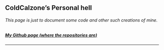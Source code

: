 <section>
<script>
	/* WHY CAN'T THE INTERNET EVER SHOW ME *UP TO DATE* THINGS? */
	var projects = []
	var root = document.getElementById("main_content");
	function addToPage(value, index, array) {
		var post = document.createElement("div");
		var name = document.createElement("h3");
		name.innerHTML = value["name"];
		post.appendChild(name);
		var description = document.createElement("p");
		description.innerHTML = value["description"];
		post.appendChild(description);
		var source = document.createElement("h6");
		source.innerHTML = "<a href = \"" + value["source"] + "\">View the source code.</a>"
		post.appendChild(source);
		root.appendChild(post);
		root.appendChild(document.createElement("hr"));
	}
	async function generateSite() {
		await fetch("./projects.json")
	        	.then(response => {
				return response.json();
			}).then(json => projects = json);
		projects.forEach(addToPage); 
	}
	generateSite();
</script>
        <h1 id="coldcalzones-personal-hell">ColdCalzone’s Personal hell</h1>
	<h6 id="this-page-is-just-to-document-some-code-and-other-such-creations-of-mine">This page is just to document some code and other such creations of mine.</h6>
	<h5 id="my-github-page-where-the-repositories-are"><a href="https://github.com/ColdCalzone">My Github page (where the repositories are)</a></h5>
	<hr>
</section>
